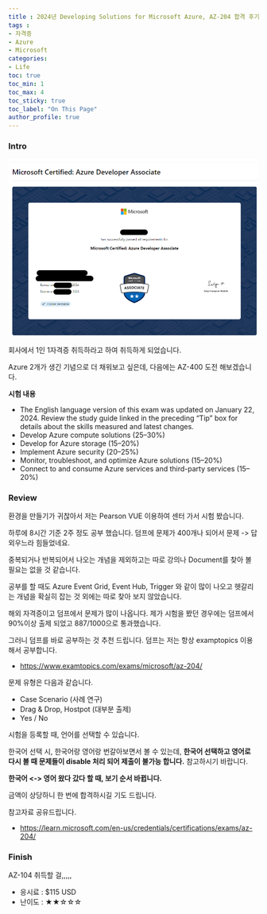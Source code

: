 ```yaml
---
title : 2024년 Developing Solutions for Microsoft Azure, AZ-204 합격 후기
tags :
- 자격증
- Azure
- Microsoft
categories:
- Life
toc: true
toc_min: 1
toc_max: 4
toc_sticky: true
toc_label: "On This Page"
author_profile: true
---
```


### Intro

![image](/assets/images/certifciation/az204.png)

회사에서 1인 1자격증 취득하라고 하여 취득하게 되었습니다.

Azure 2개가 생긴 기념으로 더 채워보고 싶은데, 다음에는 AZ-400 도전 해보겠습니다.

**시험 내용**

* The English language version of this exam was updated on January 22, 2024. Review the study guide linked in the preceding “Tip” box for details about the skills measured and latest changes.
* Develop Azure compute solutions (25–30%)
* Develop for Azure storage (15–20%)
* Implement Azure security (20–25%)
* Monitor, troubleshoot, and optimize Azure solutions (15–20%)
* Connect to and consume Azure services and third-party services (15–20%)

### Review

환경을 만들기가 귀찮아서 저는 Pearson VUE 이용하여 센터 가서 시험 봤습니다.

하루에 8시간 기준 2주 정도 공부 했습니다. 덤프에 문제가 400개나 되어서 문제 -> 답 외우느라 힘들었네요.

중복되거나 반복되어서 나오는 개념을 제외하고는 따로 강의나 Document를 찾아 볼 필요는 없을 것 같습니다.

공부를 할 때도 Azure Event Grid, Event Hub, Trigger 와 같이 많이 나오고 헷갈리는 개념을 확실히 잡는 것 외에는 따로 찾아 보지 않았습니다.

해외 자격증이고 덤프에서 문제가 많이 나옵니다. 제가 시험을 봤던 경우에는 덤프에서 90%이상 출제 되었고 887/1000으로 통과했습니다.

그러니 덤프를 바로 공부하는 것 추천 드립니다. 덤프는 저는 항상 examptopics 이용해서 공부합니다.

* https://www.examtopics.com/exams/microsoft/az-204/

문제 유형은 다음과 같습니다.

* Case Scenario (사례 연구)
* Drag & Drop, Hostpot (대부분 출제)
* Yes / No

시험을 등록할 때, 언어를 선택할 수 있습니다. 

한국어 선택 시, 한국어랑 영어랑 번갈아보면서 볼 수 있는데, **한국어 선택하고 영어로 다시 볼 때 문제들이 disable 처리 되어 제출이 불가능 합니다.** 참고하시기 바랍니다.

**한국어 <-> 영어 왔다 갔다 할 때, 보기 순서 바뀝니다.**

금액이 상당하니 한 번에 합격하시길 기도 드립니다.

참고자료 공유드립니다.

* https://learn.microsoft.com/en-us/credentials/certifications/exams/az-204/

### Finish

AZ-104 취득할 걸,,,,,

* 응시료 : $115 USD
* 난이도 : ★★☆☆☆